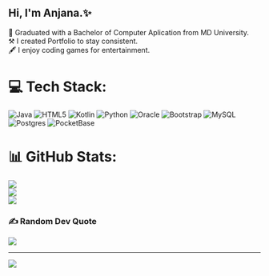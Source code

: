 ## Hi, I'm Anjana.✨

🧠 Graduated with a Bachelor of Computer Aplication from MD University.<br/>
⚒ I created Portfolio to stay consistent.<br/>
🖋 I enjoy coding games for entertainment.


# 💻 Tech Stack:
![Java](https://img.shields.io/badge/java-%23ED8B00.svg?style=for-the-badge&logo=openjdk&logoColor=white) ![HTML5](https://img.shields.io/badge/html5-%23E34F26.svg?style=for-the-badge&logo=html5&logoColor=white) ![Kotlin](https://img.shields.io/badge/kotlin-%237F52FF.svg?style=for-the-badge&logo=kotlin&logoColor=white) ![Python](https://img.shields.io/badge/python-3670A0?style=for-the-badge&logo=python&logoColor=ffdd54) ![Oracle](https://img.shields.io/badge/Oracle-F80000?style=for-the-badge&logo=oracle&logoColor=white) ![Bootstrap](https://img.shields.io/badge/bootstrap-%238511FA.svg?style=for-the-badge&logo=bootstrap&logoColor=white) ![MySQL](https://img.shields.io/badge/mysql-4479A1.svg?style=for-the-badge&logo=mysql&logoColor=white) ![Postgres](https://img.shields.io/badge/postgres-%23316192.svg?style=for-the-badge&logo=postgresql&logoColor=white) ![PocketBase](https://img.shields.io/badge/pocketbase-%23b8dbe4.svg?style=for-the-badge&logo=Pocketbase&logoColor=black)
# 📊 GitHub Stats:
![](https://github-readme-stats.vercel.app/api?username=Anjanadml&theme=merko&hide_border=true&include_all_commits=false&count_private=false)<br/>
![](https://nirzak-streak-stats.vercel.app/?user=Anjanadml&theme=merko&hide_border=true)<br/>
![](https://github-readme-stats.vercel.app/api/top-langs/?username=Anjanadml&theme=merko&hide_border=true&include_all_commits=false&count_private=false&layout=compact)

### ✍️ Random Dev Quote
![](https://quotes-github-readme.vercel.app/api?type=vetical&theme=radical)

---
[![](https://visitcount.itsvg.in/api?id=Anjanadml&icon=6&color=1)](https://visitcount.itsvg.in)

<!-- Proudly created with GPRM ( https://gprm.itsvg.in ) -->
